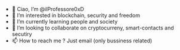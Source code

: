 - 👋 Ciao, I’m @ilProfessore0xD
- 👀 I’m interested in blockchain, security and freedom
- 🌱 I’m currently learning people and society
- 💞️ I’m looking to collaborate on cryptocurreny, smart-contacts and secutiry
- 📫 How to reach me ? Just email (only bussiness related)

<!---
ilProfessore0xD/ilProfessore0xD is a ✨ special ✨ repository because its `README.md` (this file) appears on your GitHub profile.
You can click the Preview link to take a look at your changes.
--->
